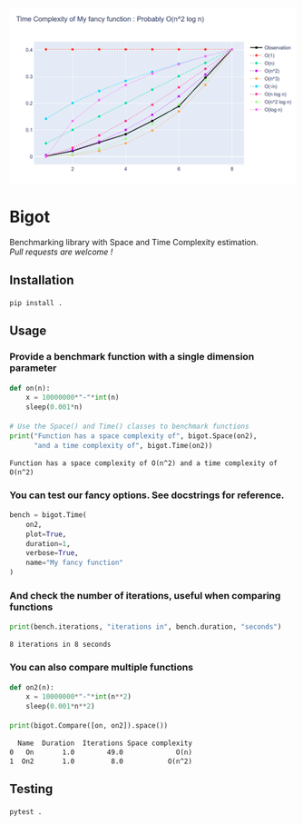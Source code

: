 ![Example complexity graph](images/graph.png)
# Bigot
Benchmarking library with Space and Time Complexity estimation.  
*Pull requests are welcome !*

## Installation
`pip install .`

## Usage
### Provide a benchmark function with a single dimension parameter
```python
def on(n):
    x = 10000000*"-"*int(n)
    sleep(0.001*n)

# Use the Space() and Time() classes to benchmark functions
print("Function has a space complexity of", bigot.Space(on2),
      "and a time complexity of", bigot.Time(on2))
```
```
Function has a space complexity of O(n^2) and a time complexity of O(n^2)
```

### You can test our fancy options. See docstrings for reference.
```python
bench = bigot.Time(
    on2,
    plot=True,
    duration=1,
    verbose=True,
    name="My fancy function"
)
```

### And check the number of iterations, useful when comparing functions
```python
print(bench.iterations, "iterations in", bench.duration, "seconds")
```
```
8 iterations in 8 seconds
```
### You can also compare multiple functions
```python
def on2(n):
    x = 10000000*"-"*int(n**2)
    sleep(0.001*n**2)

print(bigot.Compare([on, on2]).space())
```
```
  Name  Duration  Iterations Space complexity
0   On       1.0        49.0             O(n)
1  On2       1.0         8.0           O(n^2)
```

## Testing
`pytest .`